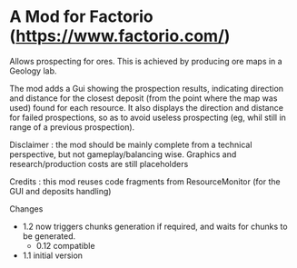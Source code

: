 A Mod for Factorio (https://www.factorio.com/)
======

Allows prospecting for ores.
This is achieved by producing ore maps  in a Geology lab.

The mod adds a Gui showing the prospection results, indicating direction and distance for the closest deposit (from the point where the map was used) found for each resource.
It also displays the direction and distance for failed prospections, so as to avoid useless prospecting (eg, whil still in range of a previous prospection).

Disclaimer : the mod should be mainly complete from a technical perspective, but not gameplay/balancing wise. Graphics and research/production costs are still placeholders

Credits : this mod reuses code fragments from ResourceMonitor (for the GUI and deposits handling)

Changes
- 1.2 now triggers chunks generation if required, and waits for chunks to be generated.
  * 0.12 compatible
- 1.1 initial version